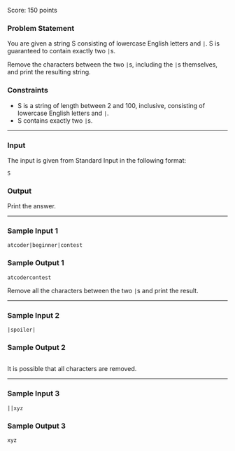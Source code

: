 Score: 150 points

### Problem Statement

You are given a string S consisting of lowercase English letters and `|`. S is guaranteed to contain exactly two `|`s.

Remove the characters between the two `|`s, including the `|`s themselves, and print the resulting string.

### Constraints

* S is a string of length between 2 and 100, inclusive, consisting of lowercase English letters and `|`.
* S contains exactly two `|`s.

---

### Input

The input is given from Standard Input in the following format:

```
S
```

### Output

Print the answer.

---

### Sample Input 1

```
atcoder|beginner|contest
```

### Sample Output 1

```
atcodercontest
```

Remove all the characters between the two `|`s and print the result.

---

### Sample Input 2

```
|spoiler|
```

### Sample Output 2

```

```

It is possible that all characters are removed.

---

### Sample Input 3

```
||xyz
```

### Sample Output 3

```
xyz
```